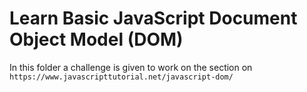 
# Learn Basic JavaScript Document Object Model (DOM)

In this folder a challenge is given to work on the section on `https://www.javascripttutorial.net/javascript-dom/`

